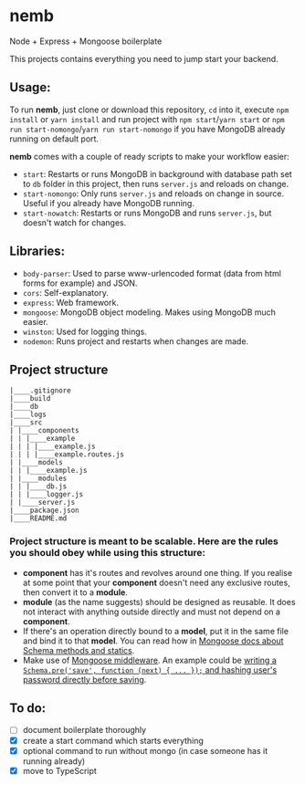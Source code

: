 # nemb
Node + Express + Mongoose boilerplate

This projects contains everything you need to jump start your backend.

## Usage:
To run **nemb**, just clone or download this repository, `cd` into it, execute `npm install` or `yarn install` and run project with `npm start`/`yarn start` or `npm run start-nomongo`/`yarn run start-nomongo` if you have MongoDB already running on default port.

**nemb** comes with a couple of ready scripts to make your workflow easier:
- `start`: Restarts or runs MongoDB in background with database path set to `db` folder in this project, then runs `server.js` and reloads on change.
- `start-nomongo`: Only runs `server.js` and reloads on change in source. Useful if you already have MongoDB running.
- `start-nowatch`: Restarts or runs MongoDB and runs `server.js`, but doesn't watch for changes.

## Libraries:
- `body-parser`: Used to parse www-urlencoded format (data from html forms for example) and JSON.
- `cors`: Self-explanatory.
- `express`: Web framework.
- `mongoose`: MongoDB object modeling. Makes using MongoDB much easier.
- `winston`: Used for logging things.
- `nodemon`: Runs project and restarts when changes are made.

## Project structure
```
|____.gitignore
|____build
|____db
|____logs
|____src
| |____components
| | |____example
| | | |____example.js
| | | |____example.routes.js
| |____models
| | |____example.js
| |____modules
| | |____db.js
| | |____logger.js
| |____server.js
|____package.json
|____README.md

```

### Project structure is meant to be scalable. Here are the rules you should obey while using this structure:
- **component** has it's routes and revolves around one thing. If you realise at some point that your **component** doesn't need any exclusive routes, then convert it to a **module**.
- **module** (as the name suggests) should be designed as reusable. It does not interact with anything outside directly and must not depend on a **component**.
- If there's an operation directly bound to a **model**, put it in the same file and bind it to that **model**. You can read how in [Mongoose docs about Schema methods and statics](http://mongoosejs.com/docs/2.7.x/docs/methods-statics.html).
- Make use of [Mongoose middleware](http://mongoosejs.com/docs/middleware.html). An example could be [writing a `Schema.pre('save', function (next) { ... });` and hashing user's password directly before saving](https://github.com/krszwsk/exp-node-angular-jwt/blob/master/api/models/user.js#L14).

## To do:
- [ ] document boilerplate thoroughly
- [x] create a start command which starts everything
- [x] optional command to run without mongo (in case someone has it running already)
- [x] move to TypeScript
